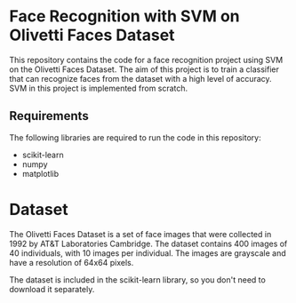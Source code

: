 # Face Recognition with SVM on Olivetti Faces Dataset

This repository contains the code for a face recognition project using SVM on the Olivetti Faces Dataset. The aim of this project is to train a classifier that can recognize faces from the dataset with a high level of accuracy.\
SVM in this project is implemented from scratch.

## Requirements
The following libraries are required to run the code in this repository:

* scikit-learn
* numpy
* matplotlib

# Dataset
The Olivetti Faces Dataset is a set of face images that were collected in 1992 by AT&T Laboratories Cambridge. The dataset contains 400 images of 40 individuals, with 10 images per individual. The images are grayscale and have a resolution of 64x64 pixels.

The dataset is included in the scikit-learn library, so you don't need to download it separately.


